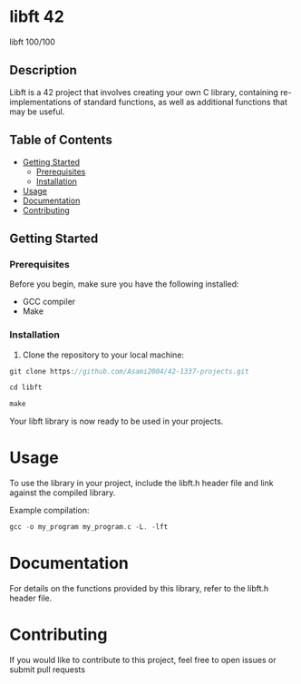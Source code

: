 # libft 42
libft 100/100

## Description
Libft is a 42 project that involves creating your own C library,
containing re-implementations of standard functions, 
as well as additional functions that may be useful.

## Table of Contents
- [Getting Started](#getting-started)
  - [Prerequisites](#prerequisites)
  - [Installation](#installation)
- [Usage](#usage)
- [Documentation](#documentation)
- [Contributing](#contributing)

## Getting Started

### Prerequisites
Before you begin, make sure you have the following installed:
- GCC compiler
- Make

### Installation
1. Clone the repository to your local machine:
 ```c
git clone https://github.com/Asami2004/42-1337-projects.git
```
 ```c
cd libft
```
 ```c
make
```
Your libft library is now ready to be used in your projects.

# Usage
To use the library in your project, include the libft.h header file and link against the compiled library.

Example compilation:
 ```c
 gcc -o my_program my_program.c -L. -lft
```
# Documentation

For details on the functions provided by this library, refer to the libft.h header file.

# Contributing

If you would like to contribute to this project, feel free to open issues or submit pull requests
